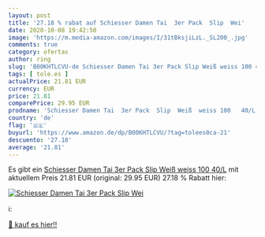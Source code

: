 ```yaml
---
layout: post
title: '27.18 % rabat auf Schiesser Damen Tai  3er Pack  Slip  Wei'
date: 2020-10-08 19:42:50
image: 'https://m.media-amazon.com/images/I/31tBksjiLzL._SL200_.jpg'
comments: true
category: ofertas
author: ring
slug: 'B00KHTLCVU-de Schiesser Damen Tai 3er Pack Slip Weiß weiss 100 40/L'
tags: [ tole.es ]
actualPrice: 21.81 EUR
currency: EUR
price: 21.81
comparePrice: 29.95 EUR
prodname: 'Schiesser Damen Tai  3er Pack  Slip  Weiß  weiss 100   40/L'
country: 'de'
flag: '🇩🇪'
buyurl: 'https://www.amazon.de/dp/B00KHTLCVU/?tag=tolees0ca-21'
descuento: '27.18'
average: '21.81'
---
```


Es gibt ein [Schiesser Damen Tai  3er Pack  Slip  Weiß  weiss 100   40/L](https://www.amazon.de/dp/B00KHTLCVU/?tag=tolees0ca-21) mit aktuellem Preis 21.81 EUR (original: 29.95 EUR) 27.18 % Rabatt hier:

[![Schiesser Damen Tai  3er Pack  Slip  Wei](https://m.media-amazon.com/images/I/31tBksjiLzL._SL200_.jpg)](https://www.amazon.de/dp/B00KHTLCVU/?tag=tolees0ca-21)

ℹ️:


[🛒 kauf es hier!!](https://www.amazon.de/dp/B00KHTLCVU/?tag=tolees0ca-21)
